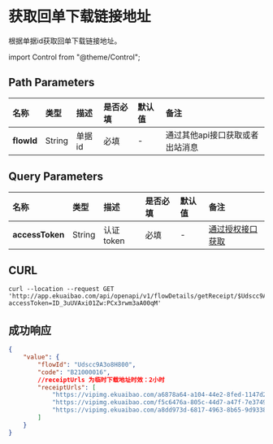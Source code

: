 # 获取回单下载链接地址
根据单据id获取回单下载链接地址。

import Control from "@theme/Control";

<Control
method="GET"
url="/api/openapi/v1/flowDetails/getReceipt/$flowId"
/>

## Path Parameters

| 名称 | 类型 | 描述 | 是否必填 | 默认值 | 备注 |
| :--- | :--- | :--- | :--- |:--- | :--- |
| **flowId** | String | 单据id | 必填 | - | 通过其他api接口获取或者出站消息 |

## Query Parameters

| 名称 | 类型 | 描述 | 是否必填 | 默认值 | 备注 |
| :--- | :--- | :--- | :--- |:--- | :--- |
| **accessToken**    | String | 认证token | 必填 | - | [通过授权接口获取](/docs/open-api/getting-started/auth) |

## CURL
```shell
curl --location --request GET 'http://app.ekuaibao.com/api/openapi/v1/flowDetails/getReceipt/$Udscc9A3o8H800?accessToken=ID_3uUVAxi01Zw:PCx3rwm3aA00qM'
```

## 成功响应
```json
{
    "value": {
        "flowId": "Udscc9A3o8H800",
        "code": "B21000016",
        //receiptUrls 为临时下载地址时效：2小时
        "receiptUrls": [
            "https://vipimg.ekuaibao.com/a6878a64-a104-44e2-8fed-1147d2f28f8d-MjIwMzcyMTM5NjA%3D.pdf?e=1611655689&token=hky7l9UOxMaLClIe5GV51aPS6KMpYBW2zLVpzfxi:S6g-VdJA-eOlDXgCPbgDZXJ4LVI=",
            "https://vipimg.ekuaibao.com/f5c6476a-805c-44d7-a47f-7e374925a0d6-MjIwMzcyMTM5NjE%3D.pdf?e=1611655689&token=hky7l9UOxMaLClIe5GV51aPS6KMpYBW2zLVpzfxi:IKAhVkxtkFgXIl5UotcvAEI_oxo=",
            "https://vipimg.ekuaibao.com/a8dd973d-6817-4963-8b65-9d93384bf30b-MjIwMjc0MDIwMTI%3D.pdf?e=1611655689&token=hky7l9UOxMaLClIe5GV51aPS6KMpYBW2zLVpzfxi:hHsjpjsPlA8XK9sF0nRQvl3WSxQ="
        ]
    }
}
```

